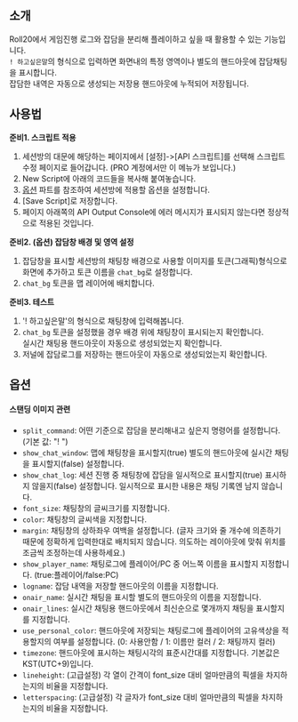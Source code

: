 ## 소개
    
Roll20에서 게임진행 로그와 잡담을 분리해 플레이하고 싶을 때 활용할 수 있는 기능입니다.  
`! 하고싶은말`의 형식으로 입력하면 화면내의 특정 영역이나 별도의 핸드아웃에 잡담채팅을 표시합니다.  
잡담한 내역은 자동으로 생성되는 저장용 핸드아웃에 누적되어 저장됩니다.
	
## 사용법
	
**준비1. 스크립트 적용**
1. 세션방의 대문에 해당하는 페이지에서 [설정]->[API 스크립트]를 선택해 스크립트 수정 페이지로 들어갑니다. (PRO 계정에서만 이 메뉴가 보입니다.)
2. New Script에 아래의 코드들을 복사해 붙여놓습니다.
3. [옵션](#옵션) 파트를 참조하여 세션방에 적용할 옵션을 설정합니다.
4. [Save Script]로 저장합니다. 
5. 페이지 아래쪽의 API Output Console에 에러 메시지가 표시되지 않는다면 정상적으로 적용된 것입니다.
	
**준비2. (옵션) 잡담창 배경 및 영역 설정**
1. 잡담창을 표시할 세션방의 채팅창 배경으로 사용할 이미지를 토큰(그래픽)형식으로 화면에 추가하고 토큰 이름을 `chat_bg`로 설정합니다.
2. `chat_bg` 토큰을 맵 레이어에 배치합니다.
	
**준비3. 테스트**
1. '! 하고싶은말'의 형식으로 채팅창에 입력해봅니다.
2. `chat_bg` 토큰을 설정했을 경우 배경 위에 채팅창이 표시되는지 확인합니다.  
   실시간 채팅용 핸드아웃이 자동으로 생성되었는지 확인합니다.
3. 저널에 잡담로그를 저장하는 핸드아웃이 자동으로 생성되었는지 확인합니다.

## 옵션
#### 스탠딩 이미지 관련
- `split_command`: 어떤 기준으로 잡담을 분리해내고 싶은지 명령어를 설정합니다. (기본 값: "! ")
- `show_chat_window`: 맵에 채팅창을 표시할지(true) 별도의 핸드아웃에 실시간 채팅을 표시할지(false) 설정합니다.
- `show_chat_log`: 세션 진행 중 채팅창에 잡담을 일시적으로 표시할지(true) 표시하지 않을지(false) 설정합니다. 일시적으로 표시한 내용은 채팅 기록엔 남지 않습니다.
- `font_size`: 채팅창의 글씨크기를 지정합니다.
- `color`: 채팅창의 글씨색을 지정합니다.
- `margin`: 채팅창의 상하좌우 여백을 설정합니다. (글자 크기와 줄 개수에 의존하기 때문에 정확하게 입력한대로 배치되지 않습니다. 의도하는 레이아웃에 맞춰 위치를 조금씩 조정하는데 사용하세요.)
- `show_player_name`: 채팅로그에 플레이어/PC 중 어느쪽 이름을 표시할지 지정합니다. (true:플레이어/false:PC)
- `logname`: 잡담 내역을 저장할 핸드아웃의 이름을 지정합니다.
- `onair_name`: 실시간 채팅을 표시할 별도의 핸드아웃의 이름을 지정합니다.
- `onair_lines`: 실시간 채팅용 핸드아웃에서 최신순으로 몇개까지 채팅을 표시할지를 지정합니다.
- `use_personal_color`: 핸드아웃에 저장되는 채팅로그에 플레이어의 고유색상을 적용할지의 여부를 설정합니다. (0: 사용안함 / 1: 이름만 컬러 / 2: 채팅까지 컬러)
- `timezone`: 핸드아웃에 표시하는 채팅시각의 표준시간대를 지정합니다. 기본값은 KST(UTC+9)입니다.
- `lineheight`: (고급설정) 각 열이 간격이 font_size 대비 얼마만큼의 픽셀을 차지하는지의 비율을 지정합니다.
- `letterspacing`: (고급설정) 각 글자가 font_size 대비 얼마만큼의 픽셀을 차지하는지의 비율을 지정합니다.